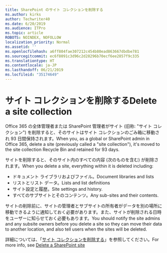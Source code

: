```yaml
---
title: SharePoint のサイト コレクションを削除する
ms.author: kirks
author: Techwriter40
ms.date: 6/20/2019
ms.audience: ITPro
ms.topic: article
ROBOTS: NOINDEX, NOFOLLOW
localization_priority: Normal
ms.assetid: ''
ms.openlocfilehash: a6ff804fae307212c454b80ead863667dbdbe781
ms.sourcegitcommit: ec6f8091c3d96c2d28296b70ecf6ee2857f9c335
ms.translationtype: HT
ms.contentlocale: ja-JP
ms.lasthandoff: 06/21/2019
ms.locfileid: "35174649"
---
```

# <a name="delete-a-site-collection"></a><span data-ttu-id="a4779-102">サイト コレクションを削除する</span><span class="sxs-lookup"><span data-stu-id="a4779-102">Delete a site collection</span></span>

<span data-ttu-id="a4779-103">Office 365 の全体管理者または SharePoint 管理者がサイト (旧称: "サイト コレクション") を削除すると、そのサイトはサイト コレクションのごみ箱に移動され 93 日間保持されます。</span><span class="sxs-lookup"><span data-stu-id="a4779-103">When you, as a global or SharePoint admin in Office 365, delete a site (previously called a "site collection"), it's moved to the site collection Recycle Bin and retained for 93 days.</span></span> 

<span data-ttu-id="a4779-104">サイトを削除すると、そのサイト内のすべての内容 (次のものを含む) が削除されます。</span><span class="sxs-lookup"><span data-stu-id="a4779-104">When you delete a site, everything within it is deleted including:</span></span>

- <span data-ttu-id="a4779-105">ドキュメント ライブラリおよびファイル。</span><span class="sxs-lookup"><span data-stu-id="a4779-105">Document libraries and lists</span></span>
- <span data-ttu-id="a4779-106">リストとリスト データ。</span><span class="sxs-lookup"><span data-stu-id="a4779-106">Lists and list definitions</span></span>
- <span data-ttu-id="a4779-107">サイト設定と履歴。</span><span class="sxs-lookup"><span data-stu-id="a4779-107">Site settings and history.</span></span>
- <span data-ttu-id="a4779-108">すべてのサブサイトとそのコンテンツ。</span><span class="sxs-lookup"><span data-stu-id="a4779-108">Any sub-sites and their contents.</span></span>

<span data-ttu-id="a4779-109">サイトの削除前に、サイトの管理者とサブサイトの所有者がデータを別の場所に移動できるように通知しておく必要があります。また、サイトが削除される日時をユーザーに知らせておく必要もあります。</span><span class="sxs-lookup"><span data-stu-id="a4779-109">You should notify the site admins and any subsite owners before you delete a site so they can move their data to another location, and also tell users when the sites will be deleted.</span></span> 

<span data-ttu-id="a4779-110">詳細については、「[サイト コレクションを削除する](https://docs.microsoft.com/ja-JP/sharepoint/delete-site-collection)」を参照してください。</span><span class="sxs-lookup"><span data-stu-id="a4779-110">For more info, see [Delete a SharePoint site](https://docs.microsoft.com/en-us/sharepoint/delete-site-collection)</span></span> 